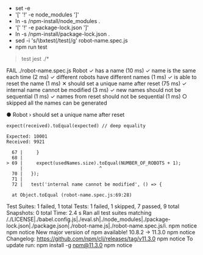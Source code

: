 + set -e
+ '[' '!' -e node_modules ']'
+ ln -s /npm-install/node_modules .
+ '[' '!' -e package-lock.json ']'
+ ln -s /npm-install/package-lock.json .
+ sed -i 's/\bxtest(/test(/g' robot-name.spec.js
+ npm run test

> test
> jest ./*

FAIL ./robot-name.spec.js
  Robot
    ✓ has a name (10 ms)
    ✓ name is the same each time (2 ms)
    ✓ different robots have different names (1 ms)
    ✓ is able to reset the name (1 ms)
    ✕ should set a unique name after reset (75 ms)
    ✓ internal name cannot be modified (3 ms)
    ✓ new names should not be sequential (1 ms)
    ✓ names from reset should not be sequential (1 ms)
    ○ skipped all the names can be generated

  ● Robot › should set a unique name after reset

    expect(received).toEqual(expected) // deep equality

    Expected: 10001
    Received: 9921

      67 |     }
      68 |
    > 69 |     expect(usedNames.size).toEqual(NUMBER_OF_ROBOTS + 1);
         |                            ^
      70 |   });
      71 |
      72 |   test('internal name cannot be modified', () => {

      at Object.toEqual (robot-name.spec.js:69:28)

Test Suites: 1 failed, 1 total
Tests:       1 failed, 1 skipped, 7 passed, 9 total
Snapshots:   0 total
Time:        2.4 s
Ran all test suites matching /.\/LICENSE|.\/babel.config.js|.\/eval.sh|.\/node_modules|.\/package-lock.json|.\/package.json|.\/robot-name.js|.\/robot-name.spec.js/i.
npm notice
npm notice New major version of npm available! 10.8.2 -> 11.3.0
npm notice Changelog: https://github.com/npm/cli/releases/tag/v11.3.0
npm notice To update run: npm install -g npm@11.3.0
npm notice
